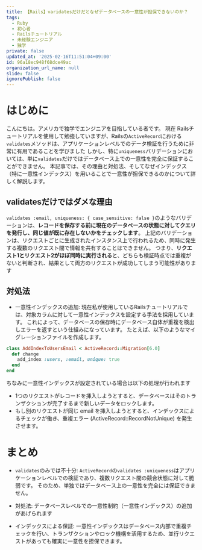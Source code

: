 ```yaml
---
title: 【Rails】varidatesだけだとなぜデータベースの一意性が担保できないのか？
tags:
  - Ruby
  - 初心者
  - Railsチュートリアル
  - 未経験エンジニア
  - 独学
private: false
updated_at: '2025-02-16T11:51:04+09:00'
id: 96a18ec948f68dce49ac
organization_url_name: null
slide: false
ignorePublish: false
---
```

# はじめに
こんにちは。アメリカで独学でエンジニアを目指している者です。
現在 Railsチュートリアルを使用して勉強していますが、Railsの`ActiveRecord`における`validates`メソッドは、アプリケーションレベルでのデータ検証を行うために非常に有用であることを学びました
しかし、特に`uniqueness`バリデーションにおいては、単に`validates`だけではデータベース上での一意性を完全に保証することができません。
本記事では、その理由と対処法、そしてなぜインデックス（特に一意性インデックス）を用いることで一意性が担保できるのかについて詳しく解説します。

## validatesだけではダメな理由

`validates :email, uniqueness: { case_sensitive: false }`のようなバリデーションは、**レコードを保存する前に現在のデータベースの状態に対してクエリを発行し、同じ値が既に存在しないかをチェックします**。
上記のバリデーションは、リクエストごとに生成されたインスタンス上で行われるため、同時に発生する複数のリクエスト間で情報を共有することはできません。
つまり、**リクエスト1とリクエスト2がほぼ同時に実行される**と、どちらも検証時点では重複がないと判断され、結果として両方のリクエストが成功してしまう可能性があります


## 対処法
* 一意性インデックスの追加:
現在私が使用しているRailsチュートリアルでは、対象カラムに対して一意性インデックスを設定する手法を採用しています。
これによって、データベースの保存時にデータベース自体が重複を検出しエラーを返すという仕組みになっています。
たとえば、以下のようなマイグレーションファイルを作成します。

```ruby
class AddIndexToUsersEmail < ActiveRecord::Migration[6.0]
  def change
    add_index :users, :email, unique: true
  end
end
```

ちなみに一意性インデックスが設定されている場合は以下の処理が行われます
* 1つのリクエストがレコードを挿入しようとすると、データベースはそのトランザクションが完了するまで新しいデータをロックします。
* もし別のリクエストが同じ email を挿入しようとすると、インデックスによるチェックが働き、重複エラー (ActiveRecord::RecordNotUnique) を発生させます。

# まとめ
* `validates`のみでは不十分:
`ActiveRecord`の`validates :uniqueness`はアプリケーションレベルでの検証であり、複数リクエスト間の競合状態に対して脆弱です。
そのため、単独ではデータベース上の一意性を完全には保証できません。

* 対処法:
データベースレベルでの一意性制約（一意性インデックス）の追加があげられます

* インデックスによる保証:
一意性インデックスはデータベース内部で重複チェックを行い、トランザクションやロック機構を活用するため、並行リクエストがあっても確実に一意性を担保できます。
